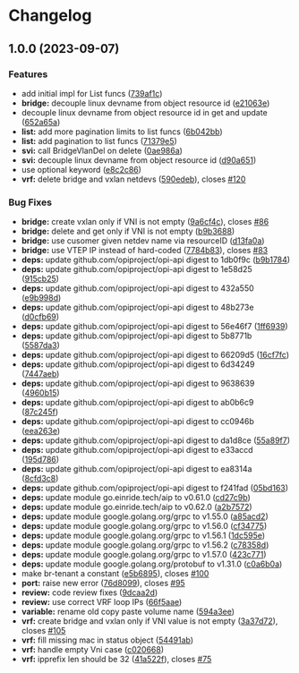 # Changelog

## 1.0.0 (2023-09-07)


### Features

* add initial impl for List funcs ([739af1c](https://github.com/sandersms/opi-evpn-bridge/commit/739af1c5f3bf69b24c7e55df2ae03f5e65dbaa2f))
* **bridge:** decouple linux devname from object resource id ([e21063e](https://github.com/sandersms/opi-evpn-bridge/commit/e21063efd3dc083be308e2aa19ac92bdbb4ebdbe))
* decouple linux devname from object resource id in get and update ([652a65a](https://github.com/sandersms/opi-evpn-bridge/commit/652a65a5d225890438386553b64db6d1b41a0cfc))
* **list:** add more pagination limits to list funcs ([6b042bb](https://github.com/sandersms/opi-evpn-bridge/commit/6b042bbec349a7ff4b7aecb8d4666c20746cc815))
* **list:** add pagination to list funcs ([71379e5](https://github.com/sandersms/opi-evpn-bridge/commit/71379e557df1718d439a8677fedbdd7373c54a50))
* **svi:** call BridgeVlanDel on delete ([0ae986a](https://github.com/sandersms/opi-evpn-bridge/commit/0ae986a187abe98c9e17b97ddd5b16e00396192f))
* **svi:** decouple linux devname from object resource id ([d90a651](https://github.com/sandersms/opi-evpn-bridge/commit/d90a6514c4a8385c179ff4fd8ba8d07fa8633adb))
* use optional keyword ([e8c2c86](https://github.com/sandersms/opi-evpn-bridge/commit/e8c2c86890ce67ab7d1cc7568d977250a79b3a9b))
* **vrf:** delete bridge and vxlan netdevs ([590edeb](https://github.com/sandersms/opi-evpn-bridge/commit/590edebd91d0269cd9c72579ea96f08306d43e25)), closes [#120](https://github.com/sandersms/opi-evpn-bridge/issues/120)


### Bug Fixes

* **bridge:** create vxlan only if VNI is not empty ([9a6cf4c](https://github.com/sandersms/opi-evpn-bridge/commit/9a6cf4ca5499705f16cae6f10511a73922ef319e)), closes [#86](https://github.com/sandersms/opi-evpn-bridge/issues/86)
* **bridge:** delete and get only if VNI is not empty ([b9b3688](https://github.com/sandersms/opi-evpn-bridge/commit/b9b3688287815b4230ec93974b6962b3a644d85c))
* **bridge:** use cusomer given netdev name via resourceID ([d13fa0a](https://github.com/sandersms/opi-evpn-bridge/commit/d13fa0a034cb02457296f038170a54740b67963c))
* **bridge:** use VTEP IP instead of hard-coded ([7784b83](https://github.com/sandersms/opi-evpn-bridge/commit/7784b833f8ac42d24731dd6fd23527a532f6129f)), closes [#83](https://github.com/sandersms/opi-evpn-bridge/issues/83)
* **deps:** update github.com/opiproject/opi-api digest to 1db0f9c ([b9b1784](https://github.com/sandersms/opi-evpn-bridge/commit/b9b17842b9e91ddc210d8f546c4817ca90bd7dba))
* **deps:** update github.com/opiproject/opi-api digest to 1e58d25 ([915cb25](https://github.com/sandersms/opi-evpn-bridge/commit/915cb25cf04da2bc9333d78529437005a16efcc3))
* **deps:** update github.com/opiproject/opi-api digest to 432a550 ([e9b998d](https://github.com/sandersms/opi-evpn-bridge/commit/e9b998dc67260f3d1d8b3543390b6c61c9ce81ab))
* **deps:** update github.com/opiproject/opi-api digest to 48b273e ([d0cfb69](https://github.com/sandersms/opi-evpn-bridge/commit/d0cfb69524337cd7db45d47551d4f0494e817388))
* **deps:** update github.com/opiproject/opi-api digest to 56e46f7 ([1ff6939](https://github.com/sandersms/opi-evpn-bridge/commit/1ff6939c68fd27cbe698bf07519d464161e2a298))
* **deps:** update github.com/opiproject/opi-api digest to 5b8771b ([5587da3](https://github.com/sandersms/opi-evpn-bridge/commit/5587da333d9fee88643fc3a758b215523f3b9e80))
* **deps:** update github.com/opiproject/opi-api digest to 66209d5 ([16cf7fc](https://github.com/sandersms/opi-evpn-bridge/commit/16cf7fc37df1683d4af4c3648ec02982becbd819))
* **deps:** update github.com/opiproject/opi-api digest to 6d34249 ([7447aeb](https://github.com/sandersms/opi-evpn-bridge/commit/7447aebdf5bf104f17ad747e8cd03f4230eeaf8d))
* **deps:** update github.com/opiproject/opi-api digest to 9638639 ([4960b15](https://github.com/sandersms/opi-evpn-bridge/commit/4960b15df93e2bc6f2ff83dcd215074cb438b20e))
* **deps:** update github.com/opiproject/opi-api digest to ab0b6c9 ([87c245f](https://github.com/sandersms/opi-evpn-bridge/commit/87c245f775b0ae9237867f088590bc7729b7437a))
* **deps:** update github.com/opiproject/opi-api digest to cc0946b ([eea263e](https://github.com/sandersms/opi-evpn-bridge/commit/eea263e955feaa453d2b6570aab90ccf35e064e0))
* **deps:** update github.com/opiproject/opi-api digest to da1d8ce ([55a89f7](https://github.com/sandersms/opi-evpn-bridge/commit/55a89f7daa99b437be4db9b91f4f041c7be96fa2))
* **deps:** update github.com/opiproject/opi-api digest to e33accd ([195d786](https://github.com/sandersms/opi-evpn-bridge/commit/195d786a147c86323ec82249345745f110ba7111))
* **deps:** update github.com/opiproject/opi-api digest to ea8314a ([8cfd3c8](https://github.com/sandersms/opi-evpn-bridge/commit/8cfd3c800e40d9c78961a6edb9133646da25f3c4))
* **deps:** update github.com/opiproject/opi-api digest to f241fad ([05bd163](https://github.com/sandersms/opi-evpn-bridge/commit/05bd1639f34276540b387de8dbfa2f6befb86b4a))
* **deps:** update module go.einride.tech/aip to v0.61.0 ([cd27c9b](https://github.com/sandersms/opi-evpn-bridge/commit/cd27c9bbd2dcda23db248ffdeecc7259bdd287cf))
* **deps:** update module go.einride.tech/aip to v0.62.0 ([a2b7572](https://github.com/sandersms/opi-evpn-bridge/commit/a2b757276f63fb500cfeaf3097c49fd86cad0479))
* **deps:** update module google.golang.org/grpc to v1.55.0 ([a85acd2](https://github.com/sandersms/opi-evpn-bridge/commit/a85acd2432867189112f72e24e1b7e1299a23d61))
* **deps:** update module google.golang.org/grpc to v1.56.0 ([cf34775](https://github.com/sandersms/opi-evpn-bridge/commit/cf34775e6680403273b52c96c97af108445eba6d))
* **deps:** update module google.golang.org/grpc to v1.56.1 ([1dc595e](https://github.com/sandersms/opi-evpn-bridge/commit/1dc595e9f57d340445a626a97d3f2584a6ee9f1d))
* **deps:** update module google.golang.org/grpc to v1.56.2 ([c78358d](https://github.com/sandersms/opi-evpn-bridge/commit/c78358d21741c01c22d4ca44c754fc1b1d3d3298))
* **deps:** update module google.golang.org/grpc to v1.57.0 ([423c771](https://github.com/sandersms/opi-evpn-bridge/commit/423c77101edf40b07bf24725f6ad33a304e76b46))
* **deps:** update module google.golang.org/protobuf to v1.31.0 ([c0a6b0a](https://github.com/sandersms/opi-evpn-bridge/commit/c0a6b0ab3f6d17bc7f8f597267769c97cc11058b))
* make br-tenant a constant ([e5b6895](https://github.com/sandersms/opi-evpn-bridge/commit/e5b68953bd4642dd5d88187d5fe614333d8acf78)), closes [#100](https://github.com/sandersms/opi-evpn-bridge/issues/100)
* **port:** raise new error ([76d8099](https://github.com/sandersms/opi-evpn-bridge/commit/76d809924577ef916e9b8ffe0dd11ae8cfb3da4b)), closes [#95](https://github.com/sandersms/opi-evpn-bridge/issues/95)
* **review:** code review fixes ([9dcaa2d](https://github.com/sandersms/opi-evpn-bridge/commit/9dcaa2dea4c8be131e16630cf95789c7dd637b56))
* **review:** use correct VRF loop IPs ([66f5aae](https://github.com/sandersms/opi-evpn-bridge/commit/66f5aae53bac569ad4026eff8ca2e77b22957bf0))
* **variable:** rename old copy paste volume name ([594a3ee](https://github.com/sandersms/opi-evpn-bridge/commit/594a3eed9178728c365c289c20c63e2f55aee055))
* **vrf:** create bridge and vxlan only if VNI value is not empty ([3a37d72](https://github.com/sandersms/opi-evpn-bridge/commit/3a37d726ac4f48026712a5d1533ab00f91d74d0e)), closes [#105](https://github.com/sandersms/opi-evpn-bridge/issues/105)
* **vrf:** fill missing mac in status object ([54491ab](https://github.com/sandersms/opi-evpn-bridge/commit/54491ab9236aa2b28406ab1e7adc8bf97f25b8bf))
* **vrf:** handle empty Vni case ([c020668](https://github.com/sandersms/opi-evpn-bridge/commit/c0206683d62fecf443cadcde140ba2e757f09880))
* **vrf:** ipprefix len should be 32 ([41a522f](https://github.com/sandersms/opi-evpn-bridge/commit/41a522fae1ff64eb4b7a6607869295f2408e9a5f)), closes [#75](https://github.com/sandersms/opi-evpn-bridge/issues/75)
